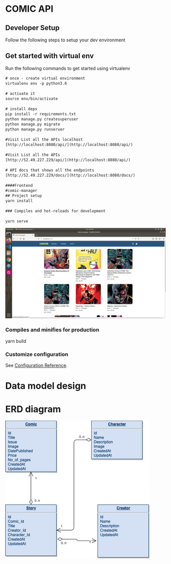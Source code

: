 COMIC API
=========================
Developer Setup
-------------------------------

Follow the following steps to setup your  dev environment

Get started with virtual env
----------------------------

Run the following commands to get started using virtualenv

``` shell
# once - create virtual environment
virtualenv env -p python3.6

# activate it
source env/bin/activate

# install deps
pip install -r requirements.txt
python manage.py createsuperuser
python manage.py migrate
python manage.py runserver

#Visit List all the APIs localhost
[http://localhost:8080/api/](http://localhost:8080/api/)

#Visit List all the APIs
[http://52.49.227.229/api/](http://localhost:8080/api/)

# API docs that shows all the endpoints
[http://52.49.227.229/docs/](http://localhost:8080/docs/)

####Frontend
#comic-manager
## Project setup
yarn install

### Compiles and hot-reloads for development

yarn serve
```
![alt text](img/tt.png "Description goes here")

### Compiles and minifies for production

yarn build


### Customize configuration
See [Configuration Reference](https://cli.vuejs.org/config/).

# Data model design
# ERD diagram
![alt text](img/comic.png "ERD Diagram")





 
